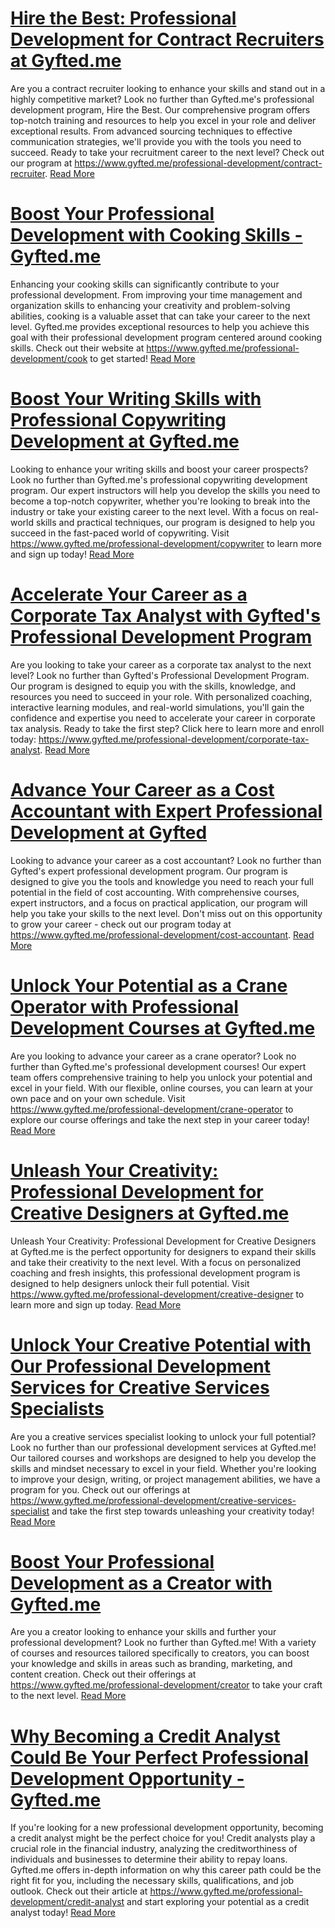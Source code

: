 # [Hire the Best: Professional Development for Contract Recruiters at Gyfted.me](https://www.gyfted.me/professional-development/contract-recruiter)

Are you a contract recruiter looking to enhance your skills and stand out in a highly competitive market? Look no further than Gyfted.me's professional development program, Hire the Best. Our comprehensive program offers top-notch training and resources to help you excel in your role and deliver exceptional results. From advanced sourcing techniques to effective communication strategies, we'll provide you with the tools you need to succeed. Ready to take your recruitment career to the next level? Check out our program at https://www.gyfted.me/professional-development/contract-recruiter. [Read More](https://www.gyfted.me/professional-development/contract-recruiter)

# [Boost Your Professional Development with Cooking Skills - Gyfted.me](https://www.gyfted.me/professional-development/cook)

Enhancing your cooking skills can significantly contribute to your professional development. From improving your time management and organization skills to enhancing your creativity and problem-solving abilities, cooking is a valuable asset that can take your career to the next level. Gyfted.me provides exceptional resources to help you achieve this goal with their professional development program centered around cooking skills. Check out their website at https://www.gyfted.me/professional-development/cook to get started! [Read More](https://www.gyfted.me/professional-development/cook)

# [Boost Your Writing Skills with Professional Copywriting Development at Gyfted.me](https://www.gyfted.me/professional-development/copywriter)

Looking to enhance your writing skills and boost your career prospects? Look no further than Gyfted.me's professional copywriting development program. Our expert instructors will help you develop the skills you need to become a top-notch copywriter, whether you're looking to break into the industry or take your existing career to the next level. With a focus on real-world skills and practical techniques, our program is designed to help you succeed in the fast-paced world of copywriting. Visit https://www.gyfted.me/professional-development/copywriter to learn more and sign up today! [Read More](https://www.gyfted.me/professional-development/copywriter)

# [Accelerate Your Career as a Corporate Tax Analyst with Gyfted's Professional Development Program](https://www.gyfted.me/professional-development/corporate-tax-analyst)

Are you looking to take your career as a corporate tax analyst to the next level? Look no further than Gyfted's Professional Development Program. Our program is designed to equip you with the skills, knowledge, and resources you need to succeed in your role. With personalized coaching, interactive learning modules, and real-world simulations, you'll gain the confidence and expertise you need to accelerate your career in corporate tax analysis. Ready to take the first step? Click here to learn more and enroll today: https://www.gyfted.me/professional-development/corporate-tax-analyst. [Read More](https://www.gyfted.me/professional-development/corporate-tax-analyst)

# [Advance Your Career as a Cost Accountant with Expert Professional Development at Gyfted](https://www.gyfted.me/professional-development/cost-accountant)

Looking to advance your career as a cost accountant? Look no further than Gyfted's expert professional development program. Our program is designed to give you the tools and knowledge you need to reach your full potential in the field of cost accounting. With comprehensive courses, expert instructors, and a focus on practical application, our program will help you take your skills to the next level. Don't miss out on this opportunity to grow your career - check out our program today at https://www.gyfted.me/professional-development/cost-accountant. [Read More](https://www.gyfted.me/professional-development/cost-accountant)

# [Unlock Your Potential as a Crane Operator with Professional Development Courses at Gyfted.me](https://www.gyfted.me/professional-development/crane-operator)

Are you looking to advance your career as a crane operator? Look no further than Gyfted.me's professional development courses! Our expert team offers comprehensive training to help you unlock your potential and excel in your field. With our flexible, online courses, you can learn at your own pace and on your own schedule. Visit https://www.gyfted.me/professional-development/crane-operator to explore our course offerings and take the next step in your career today! [Read More](https://www.gyfted.me/professional-development/crane-operator)

# [Unleash Your Creativity: Professional Development for Creative Designers at Gyfted.me](https://www.gyfted.me/professional-development/creative-designer)

Unleash Your Creativity: Professional Development for Creative Designers at Gyfted.me is the perfect opportunity for designers to expand their skills and take their creativity to the next level. With a focus on personalized coaching and fresh insights, this professional development program is designed to help designers unlock their full potential. Visit https://www.gyfted.me/professional-development/creative-designer to learn more and sign up today. [Read More](https://www.gyfted.me/professional-development/creative-designer)

# [Unlock Your Creative Potential with Our Professional Development Services for Creative Services Specialists](https://www.gyfted.me/professional-development/creative-services-specialist)

Are you a creative services specialist looking to unlock your full potential? Look no further than our professional development services at Gyfted.me! Our tailored courses and workshops are designed to help you develop the skills and mindset necessary to excel in your field. Whether you're looking to improve your design, writing, or project management abilities, we have a program for you. Check out our offerings at https://www.gyfted.me/professional-development/creative-services-specialist and take the first step towards unleashing your creativity today! [Read More](https://www.gyfted.me/professional-development/creative-services-specialist)

# [Boost Your Professional Development as a Creator with Gyfted.me](https://www.gyfted.me/professional-development/creator)

Are you a creator looking to enhance your skills and further your professional development? Look no further than Gyfted.me! With a variety of courses and resources tailored specifically to creators, you can boost your knowledge and skills in areas such as branding, marketing, and content creation. Check out their offerings at https://www.gyfted.me/professional-development/creator to take your craft to the next level. [Read More](https://www.gyfted.me/professional-development/creator)

# [Why Becoming a Credit Analyst Could Be Your Perfect Professional Development Opportunity - Gyfted.me](https://www.gyfted.me/professional-development/credit-analyst)

If you're looking for a new professional development opportunity, becoming a credit analyst might be the perfect choice for you! Credit analysts play a crucial role in the financial industry, analyzing the creditworthiness of individuals and businesses to determine their ability to repay loans. Gyfted.me offers in-depth information on why this career path could be the right fit for you, including the necessary skills, qualifications, and job outlook. Check out their article at https://www.gyfted.me/professional-development/credit-analyst and start exploring your potential as a credit analyst today! [Read More](https://www.gyfted.me/professional-development/credit-analyst)

